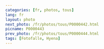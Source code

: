 ```yaml
---
categories: [fr, photos, tous]
lang: fr
layout: photo
next_photo: /fr/photos/tous/P0000442.html
picname: P0000443
prev_photo: /fr/photos/tous/P0000444.html
tags: [Fotofalle, Hyena]
---
```

